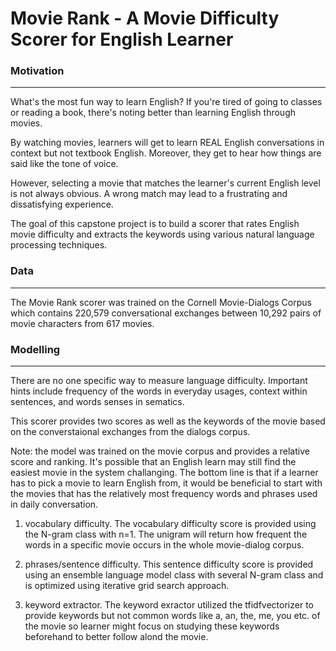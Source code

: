 # Movie Rank - A Movie Difficulty Scorer for English Learner


### Motivation
***
What's the most fun way to learn English?
If you're tired of going to classes or reading a book, there's noting better than learning English through movies.

By watching movies, learners will get to learn REAL English conversations in context but not textbook English. Moreover, they get to hear how things are said like the tone of voice.

However, selecting a movie that matches the learner's current English level is not always obvious. A wrong match may lead to a frustrating and dissatisfying experience.

The goal of this capstone project is to build a scorer that rates English movie difficulty and extracts the keywords using various natural language processing techniques.


### Data
***

The Movie Rank scorer was trained on the Cornell Movie-Dialogs Corpus which contains 220,579 conversational exchanges between 10,292 pairs of movie characters from 617 movies.


### Modelling
***
There are no one specific way to measure language difficulty. Important hints include frequency of the words in everyday usages, context within sentences, and words senses in sematics.

This scorer provides two scores as well as the keywords of the movie based on the converstaional exchanges from the dialogs corpus.

Note: the model was trained on the movie corpus and provides a relative score and ranking. It's possible that an English learn may still find the easiest movie in the system challanging. The bottom line is that if a learner has to pick a movie to learn English from, it would be beneficial to start with the movies that has the relatively most frequency words and phrases used in daily conversation.

1. vocabulary difficulty.
The vocabulary difficulty score is provided using the N-gram class with n=1. The unigram will return how frequent the words in a specific movie occurs in the whole movie-dialog corpus.

2. phrases/sentence difficulty.
This sentence difficulty score is provided using an ensemble language model class with several N-gram class and is optimized using iterative grid search approach.

3. keyword extractor.
The keyword exractor utilized the tfidfvectorizer to provide keywords but not common words like a, an, the, me, you etc. of the movie so learner might focus on studying these keywords beforehand to better follow alond the movie.



